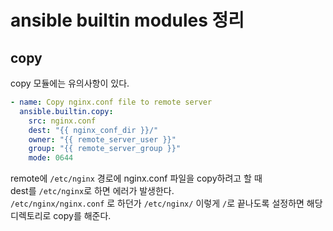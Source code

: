 # ansible builtin modules 정리

## copy

copy 모듈에는 유의사항이 있다.  

```yaml
- name: Copy nginx.conf file to remote server
  ansible.builtin.copy:
    src: nginx.conf
    dest: "{{ nginx_conf_dir }}/"
    owner: "{{ remote_server_user }}"
    group: "{{ remote_server_group }}"
    mode: 0644
```
remote에 `/etc/nginx` 경로에 nginx.conf 파일을 copy하려고 할 때  
dest를 `/etc/nginx`로 하면 에러가 발생한다.  
`/etc/nginx/nginx.conf` 로 하던가 `/etc/nginx/` 이렇게 `/`로 끝나도록 설정하면 해당 디렉토리로 copy를 해준다.